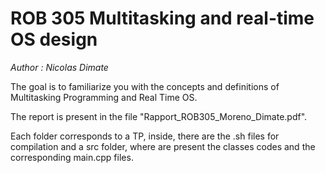 # ROB 305 Multitasking and real-time OS design

*Author : Nicolas Dimate*

The goal is to familiarize you with the concepts and definitions of Multitasking Programming and Real Time OS.

The report is present in the file "Rapport_ROB305_Moreno_Dimate.pdf".

Each folder corresponds to a TP, inside, there are the .sh files for compilation and a src folder, where are present the classes codes and the corresponding main.cpp files.
